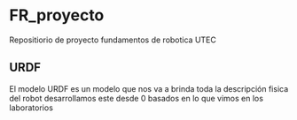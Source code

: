 # FR_proyecto
Repositiorio de proyecto fundamentos de robotica UTEC

## URDF

El modelo URDF es un modelo que nos va a brinda toda la descripción fisica del robot
desarrollamos este desde 0 basados en lo que vimos en los laboratorios


